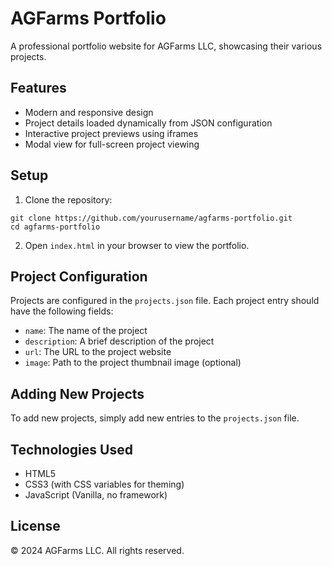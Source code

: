 # AGFarms Portfolio

A professional portfolio website for AGFarms LLC, showcasing their various projects.

## Features

- Modern and responsive design
- Project details loaded dynamically from JSON configuration
- Interactive project previews using iframes
- Modal view for full-screen project viewing

## Setup

1. Clone the repository:
```
git clone https://github.com/yourusername/agfarms-portfolio.git
cd agfarms-portfolio
```

2. Open `index.html` in your browser to view the portfolio.

## Project Configuration

Projects are configured in the `projects.json` file. Each project entry should have the following fields:

- `name`: The name of the project
- `description`: A brief description of the project
- `url`: The URL to the project website
- `image`: Path to the project thumbnail image (optional)

## Adding New Projects

To add new projects, simply add new entries to the `projects.json` file.

## Technologies Used

- HTML5
- CSS3 (with CSS variables for theming)
- JavaScript (Vanilla, no framework)

## License

© 2024 AGFarms LLC. All rights reserved. 